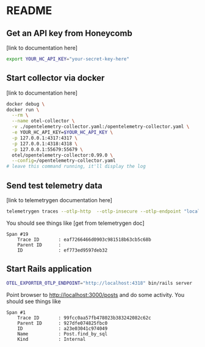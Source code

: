 # README

## Get an API key from Honeycomb

[link to documentation here]

```bash
export YOUR_HC_API_KEY="your-secret-key-here"
```

## Start collector via docker

[link to documentation here]

```bash
docker debug \
docker run \
  --rm \
  --name otel-collector \
  -v ./opentelemetry-collector.yaml:/opentelemetry-collector.yaml \
  -e YOUR_HC_API_KEY=$YOUR_HC_API_KEY \
  -p 127.0.0.1:4317:4317 \
  -p 127.0.0.1:4318:4318 \
  -p 127.0.0.1:55679:55679 \
  otel/opentelemetry-collector:0.99.0 \
  --config=/opentelemetry-collector.yaml
# leave this command running, it'll display the log
```

## Send test telemetry data

[link to telemetrygen documentation here]

```bash
telemetrygen traces --otlp-http  --otlp-insecure --otlp-endpoint "localhost:4318" --traces 10
```

You should see things like [get from telemetrygen doc]

```text
Span #19
    Trace ID       : eaf7266466d0903c981518b63cb5c68b
    Parent ID      : 
    ID             : ef773ed9597deb32
```

## Start Rails application

```bash
OTEL_EXPORTER_OTLP_ENDPOINT="http://localhost:4318" bin/rails server
```

Point browser to [http://localhost:3000/posts](http://localhost:3000/posts) and do some activity.
You should see things like

```text
Span #1
    Trace ID       : 99fcc0aa57fb478023b383242082c62c
    Parent ID      : 927dfe074825fbc0
    ID             : a23e03041c974049
    Name           : Post.find_by_sql
    Kind           : Internal
```
